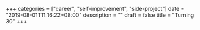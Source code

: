 +++
categories = ["career", "self-improvement", "side-project"]
date = "2019-08-01T11:16:22+08:00"
description = ""
draft = false
title = "Turning 30"
+++


